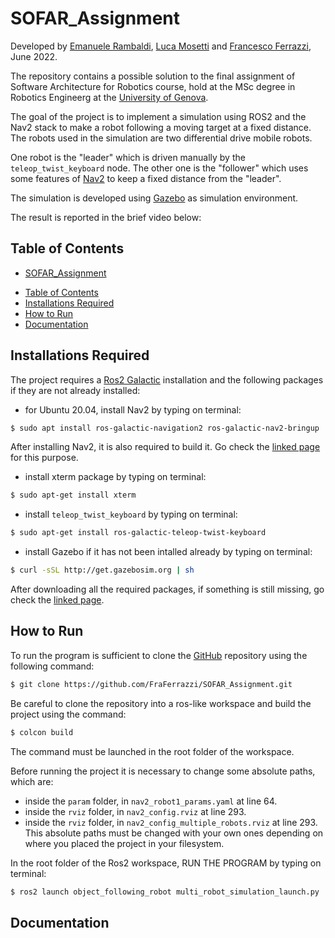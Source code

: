SOFAR_Assignment
=================

Developed by [Emanuele Rambaldi](https://github.com/LaRambla20), [Luca Mosetti](https://github.com/mose247) and [Francesco Ferrazzi](https://github.com/FraFerrazzi), June 2022.

The repository contains a possible solution to the final assignment of Software Architecture for Robotics course, hold at the MSc degree in Robotics Engineerg at the [University of Genova](https://unige.it/it/).

The goal of the project is to implement a simulation using ROS2 and the Nav2 stack to make a robot following a moving target at a fixed distance. The robots used in the simulation are two differential drive mobile robots. 

One robot is the "leader" which is driven manually by the `teleop_twist_keyboard` node. The other one is the "follower" which uses some features of [Nav2](https://navigation.ros.org/) to keep a fixed distance from the "leader".

The simulation is developed using [Gazebo](https://gazebosim.org/home) as simulation environment.

The result is reported in the brief video below:

Table of Contents
----------------------

- [SOFAR_Assignment](#sofar_assignment)
 * [Table of Contents](#table-of-contents)
 * [Installations Required](#installations-required)
 * [How to Run](#how-to-run)
 * [Documentation](#documentation)
 
 
Installations Required
----------------------

The project requires a [Ros2 Galactic](https://docs.ros.org/en/galactic/Installation.html) installation and the following packages if they are not already installed:

* for Ubuntu 20.04, install Nav2 by typing on terminal:
```bash
$ sudo apt install ros-galactic-navigation2 ros-galactic-nav2-bringup '~ros-galactic-turtlebot3-.*'
```
After installing Nav2, it is also required to build it. Go check the [linked page](https://navigation.ros.org/build_instructions/index.html) for this purpose.

* install xterm package by typing on terminal:
```bash
$ sudo apt-get install xterm
```
* install `teleop_twist_keyboard` by typing on terminal:
```bash
$ sudo apt-get install ros-galactic-teleop-twist-keyboard
```
* install Gazebo if it has not been intalled already by typing on terminal:
```bash
$ curl -sSL http://get.gazebosim.org | sh
```
After downloading all the required packages, if something is still missing, go check the [linked page](https://automaticaddison.com/how-to-create-an-object-following-robot-ros-2-navigation/). 

How to Run
-------------

To run the program is sufficient to clone the [GitHub](https://github.com/FraFerrazzi/SOFAR_Assignment) repository using the following command:
```bash
$ git clone https://github.com/FraFerrazzi/SOFAR_Assignment.git
```
Be careful to clone the repository into a ros-like workspace and build the project using the command:
```bash
$ colcon build
```
The command must be launched in the root folder of the workspace.

Before running the project it is necessary to change some absolute paths, which are:
* inside the `param` folder, in `nav2_robot1_params.yaml` at line 64.
* inside the `rviz` folder, in `nav2_config.rviz` at line 293.
* inside the `rviz` folder, in `nav2_config_multiple_robots.rviz` at line 293.
This absolute paths must be changed with your own ones depending on where you placed the project in your filesystem.

In the root folder of the Ros2 workspace, RUN THE PROGRAM by typing on terminal:
```bash
$ ros2 launch object_following_robot multi_robot_simulation_launch.py
```

Documentation
-------------


